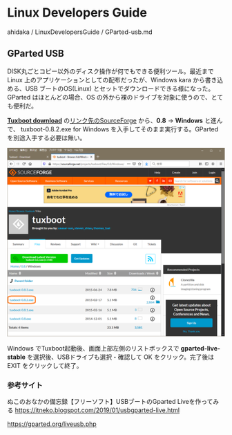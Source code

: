 # Linux Developers Guide

ahidaka / LinuxDevelopersGuide / GParted-usb.md
<br/>

## GParted USB

DISK丸ごとコピー以外のディスク操作が何でもできる便利ツール。最近まで Linux 上のアプリケーションとしての配布だったが、Windows kara
から書き込める、USB ブートのOS(Linux) とセットでダウンロードできる様になった。GParted はほとんどの場合、OS の外から裸のドライブを対象に使うので、とても便利だ。

[**Tuxboot download**](https://tuxboot.org/download/)
の[リンク先のSourceForge](https://sourceforge.net/projects/tuxboot/files/) から、**0.8** → **Windows** と進んで、
tuxboot-0.8.2.exe for Windows を入手してそのまま実行する。GParted を別途入手する必要は無い。

![SourceForge/tuxboot > 0.8 > Windows](Image/tuxbootP.png)

Windows でTuxboot起動後、画面上部左側のリストボックスで **gparted-live-stable** を選択後、USBドライブも選択・確認して OK をクリック。完了後は EXIT をクリックして終了。

### 参考サイト
ぬこのおなかの備忘録【フリーソフト】USBブートのGparted Liveを作ってみる
https://itneko.blogspot.com/2019/01/usbgparted-live.html

https://gparted.org/liveusb.php
